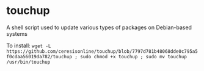 # touchup
A shell script used to update various types of packages on Debian-based systems

To install:
```wget -L https://github.com/ceresisonline/touchup/blob/7797d781b48068dde0c795a5f0cdaa56019da782/touchup ; sudo chmod +x touchup ; sudo mv touchup /usr/bin/touchup ```

